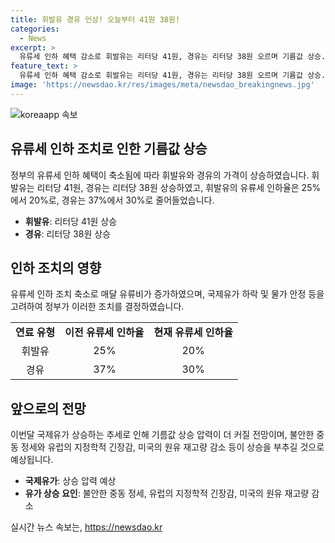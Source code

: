```yaml
---
title: 휘발유 경유 인상! 오늘부터 41원 38원!
categories:
  - News
excerpt: >
  유류세 인하 혜택 감소로 휘발유는 리터당 41원, 경유는 리터당 38원 오르며 기름값 상승. 휘발유차 주행 시 매달 4천920원, 경유차 주행 시 4천560원 추가 지출 예상. 국제유가 상승 압력이 예상되며, 중동 정세, 유럽 긴장감 등이 상승요인으로 지목됨. 기획재정부는 추가 연장 결정 예정. SBS Biz 김기호입니다. [자세히보기] - https://url.kr/9pghjn
feature_text: >
  유류세 인하 혜택 감소로 휘발유는 리터당 41원, 경유는 리터당 38원 오르며 기름값 상승. 휘발유차 주행 시 매달 4천920원, 경유차 주행 시 4천560원 추가 지출 예상. 국제유가 상승 압력이 예상되며, 중동 정세, 유럽 긴장감 등이 상승요인으로 지목됨. 기획재정부는 추가 연장 결정 예정. SBS Biz 김기호입니다. [자세히보기] - https://url.kr/9pghjn
image: 'https://newsdao.kr/res/images/meta/newsdao_breakingnews.jpg'
---
```


<p><img src="https://newsdao.kr/res/images/meta/newsdao_breakingnews.jpg" alt="koreaapp 속보" /></p>

<h2 data-ke-size="size26">유류세 인하 조치로 인한 기름값 상승</h2>

<p data-ke-size="size16">정부의 유류세 인하 혜택이 축소됨에 따라 휘발유와 경유의 가격이 상승하였습니다. 휘발유는 리터당 41원, 경유는 리터당 38원 상승하였고, 휘발유의 유류세 인하율은 25%에서 20%로, 경유는 37%에서 30%로 줄어들었습니다.</p>

<ul>
<li><b>휘발유</b>: 리터당 41원 상승</li>
<li><b>경유</b>: 리터당 38원 상승</li>
</ul>

<h2 data-ke-size="size26">인하 조치의 영향</h2>

<p data-ke-size="size16">유류세 인하 조치 축소로 매달 유류비가 증가하였으며, 국제유가 하락 및 물가 안정 등을 고려하여 정부가 이러한 조치를 결정하였습니다.</p>

<table>
    <tr>
        <td style="text-align: center; height: 17px;"><b>연료 유형</b></td>
        <td style="text-align: center; height: 17px;"><b>이전 유류세 인하율</b></td>
        <td style="text-align: center; height: 17px;"><b>현재 유류세 인하율</b></td>
    </tr>
    <tr>
        <td style="text-align: center; height: 17px;">휘발유</td>
        <td style="text-align: center; height: 17px;">25%</td>
        <td style="text-align: center; height: 17px;">20%</td>
    </tr>
    <tr>
        <td style="text-align: center; height: 17px;">경유</td>
        <td style="text-align: center; height: 17px;">37%</td>
        <td style="text-align: center; height: 17px;">30%</td>
    </tr>
</table>

<h2 data-ke-size="size26">앞으로의 전망</h2>

<p data-ke-size="size16">이번달 국제유가 상승하는 추세로 인해 기름값 상승 압력이 더 커질 전망이며, 불안한 중동 정세와 유럽의 지정학적 긴장감, 미국의 원유 재고량 감소 등이 상승을 부추길 것으로 예상됩니다.</p>

<ul>
<li><b>국제유가</b>: 상승 압력 예상</li>
<li><b>유가 상승 요인</b>: 불안한 중동 정세, 유럽의 지정학적 긴장감, 미국의 원유 재고량 감소</li>
</ul>
실시간 뉴스 속보는, <a href="https://newsdao.kr" rel="dofollow">https://newsdao.kr</a>


